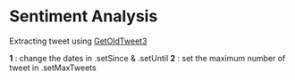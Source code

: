 # Sentiment Analysis
Extracting tweet using [GetOldTweet3](https://github.com/Mottl/GetOldTweets3)

**1** : change the dates in .setSince & .setUntil
**2** : set the maximum number of tweet in .setMaxTweets
